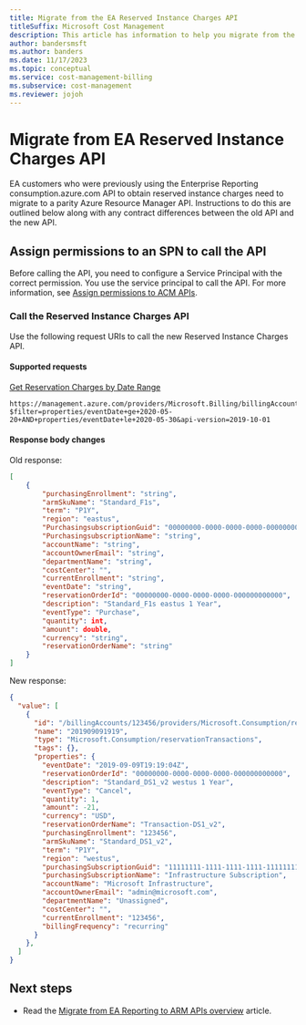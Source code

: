 ```yaml
---
title: Migrate from the EA Reserved Instance Charges API
titleSuffix: Microsoft Cost Management
description: This article has information to help you migrate from the EA Reserved Instance Charges API.
author: bandersmsft
ms.author: banders
ms.date: 11/17/2023
ms.topic: conceptual
ms.service: cost-management-billing
ms.subservice: cost-management
ms.reviewer: jojoh
---
```


# Migrate from EA Reserved Instance Charges API

EA customers who were previously using the Enterprise Reporting consumption.azure.com API to obtain reserved instance charges need to migrate to a parity Azure Resource Manager API. Instructions to do this are outlined below along with any contract differences between the old API and the new API.

## Assign permissions to an SPN to call the API

Before calling the API, you need to configure a Service Principal with the correct permission. You use the service principal to call the API. For more information, see [Assign permissions to ACM APIs](cost-management-api-permissions.md).

### Call the Reserved Instance Charges API

Use the following request URIs to call the new Reserved Instance Charges API.

#### Supported requests

[Get Reservation Charges by Date Range](/rest/api/consumption/reservationtransactions/list)

```http
https://management.azure.com/providers/Microsoft.Billing/billingAccounts/{billingAccountId}/providers/Microsoft.Consumption/reservationTransactions?$filter=properties/eventDate+ge+2020-05-20+AND+properties/eventDate+le+2020-05-30&api-version=2019-10-01 
```

#### Response body changes

Old response:

```json
[
    {
        "purchasingEnrollment": "string",
        "armSkuName": "Standard_F1s",
        "term": "P1Y",
        "region": "eastus",
        "PurchasingsubscriptionGuid": "00000000-0000-0000-0000-000000000000",
        "PurchasingsubscriptionName": "string",
        "accountName": "string",
        "accountOwnerEmail": "string",
        "departmentName": "string",
        "costCenter": "",
        "currentEnrollment": "string",
        "eventDate": "string",
        "reservationOrderId": "00000000-0000-0000-0000-000000000000",
        "description": "Standard_F1s eastus 1 Year",
        "eventType": "Purchase",
        "quantity": int,
        "amount": double,
        "currency": "string",
        "reservationOrderName": "string"
    }
]
```

New response:

```json
{
  "value": [
    {
      "id": "/billingAccounts/123456/providers/Microsoft.Consumption/reservationtransactions/201909091919",
      "name": "201909091919",
      "type": "Microsoft.Consumption/reservationTransactions",
      "tags": {},
      "properties": {
        "eventDate": "2019-09-09T19:19:04Z",
        "reservationOrderId": "00000000-0000-0000-0000-000000000000",
        "description": "Standard_DS1_v2 westus 1 Year",
        "eventType": "Cancel",
        "quantity": 1,
        "amount": -21,
        "currency": "USD",
        "reservationOrderName": "Transaction-DS1_v2",
        "purchasingEnrollment": "123456",
        "armSkuName": "Standard_DS1_v2",
        "term": "P1Y",
        "region": "westus",
        "purchasingSubscriptionGuid": "11111111-1111-1111-1111-11111111111",
        "purchasingSubscriptionName": "Infrastructure Subscription",
        "accountName": "Microsoft Infrastructure",
        "accountOwnerEmail": "admin@microsoft.com",
        "departmentName": "Unassigned",
        "costCenter": "",
        "currentEnrollment": "123456",
        "billingFrequency": "recurring"
      }
    },
  ]
}
```

## Next steps

- Read the [Migrate from EA Reporting to ARM APIs overview](migrate-ea-reporting-arm-apis-overview.md) article.